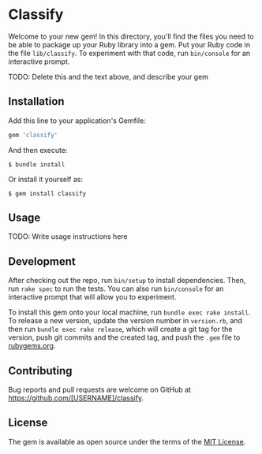 # Classify

Welcome to your new gem! In this directory, you'll find the files you need to be able to package up your Ruby library into a gem. Put your Ruby code in the file `lib/classify`. To experiment with that code, run `bin/console` for an interactive prompt.

TODO: Delete this and the text above, and describe your gem

## Installation

Add this line to your application's Gemfile:

```ruby
gem 'classify'
```

And then execute:

    $ bundle install

Or install it yourself as:

    $ gem install classify

## Usage

TODO: Write usage instructions here

## Development

After checking out the repo, run `bin/setup` to install dependencies. Then, run `rake spec` to run the tests. You can also run `bin/console` for an interactive prompt that will allow you to experiment.

To install this gem onto your local machine, run `bundle exec rake install`. To release a new version, update the version number in `version.rb`, and then run `bundle exec rake release`, which will create a git tag for the version, push git commits and the created tag, and push the `.gem` file to [rubygems.org](https://rubygems.org).

## Contributing

Bug reports and pull requests are welcome on GitHub at https://github.com/[USERNAME]/classify.

## License

The gem is available as open source under the terms of the [MIT License](https://opensource.org/licenses/MIT).
